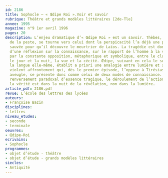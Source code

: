 ```yaml
---
id: 2186
title: Sophocle – « Œdipe Roi ».Voir et savoir 
rubrique: Théâtre et grands modèles littéraires [2de-Tle]
annee: 1995
magazine: n°9 1er avril 1996
pages: 20
description: L’enjeu dramatique d’« Œdipe Roi » est un savoir. Thèbes, en effet, frappée
  de la peste, se tourne vers celui dont la perspicacité l’a déjà une première fois
  sauvée pour qu’il découvre le meurtrier de Laïos. La tragédie est donc porteuse
  d’une réflexion sur la connaissance, sur le rapport de l’homme à la vérité qui s’exprime
  par la constante opposition, métaphorique et symbolique, entre le clair et l’obscur,
  le jour et la nuit, la vue et la cécité. Œdipe, suivant en cela le sens commun et
  la langue elle-même, établit a priori une analogie entre lumière et savoir ; le
  violent affrontement qui, dès le premier épisode, l’oppose à Tirésias, le devin
  aveugle, se présente donc comme celui de deux modes de connaissance. Or, par un
  renversement paradoxal d’essence tragique, le déroulement de l’action prouve que
  la vérité est dans la nuit de la révélation, non dans la lumière…
article_pdf: 2186.pdf
revue: L’école des lettres des lycées
auteurs:
- Françoise Bazin
disciplines:
- lettres
niveau_etudes:
- seconde
- terminale
oeuvres:
- Œdipe-Roi
ecrivains:
- Sophocle
programmes:
- objet d’étude - théâtre
- objet d’étude - grands modèles littéraires
siecles:
- Antiquité
---
```

